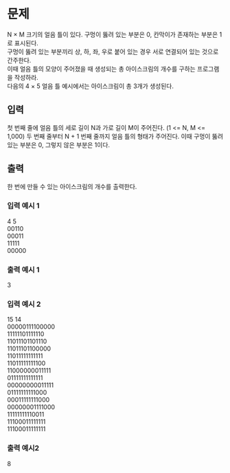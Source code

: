 # 문제
N × M 크기의 얼음 틀이 있다. 구멍이 뚫려 있는 부분은 0, 칸막이가 존재하는 부분은 1로 표시된다.  
구멍이 뚫려 있는 부분끼리 상, 하, 좌, 우로 붙어 있는 경우 서로 연결되어 있는 것으로 간주한다.  
이때 얼음 틀의 모양이 주어졌을 때 생성되는 총 아이스크림의 개수를 구하는 프로그램을 작성하라.  
다음의 4 × 5 얼음 틀 예시에서는 아이스크림이 총 3개가 생성된다.  



## 입력
첫 번째 줄에 얼음 틀의 세로 길이 N과 가로 길이 M이 주어진다. (1 <= N, M <= 1,000)
두 번째 줄부터 N + 1 번째 줄까지 얼음 틀의 형태가 주어진다.
이때 구멍이 뚫려있는 부분은 0, 그렇지 않은 부분은 1이다.
## 출력
한 번에 만들 수 있는 아이스크림의 개수를 출력한다.


### 입력 예시 1

4 5  
00110  
00011  
11111  
00000  

### 출력 예시 1  

3  

### 입력 예시 2  

15 14  
00000111100000  
11111101111110  
11011101101110  
11011101100000  
11011111111111  
11011111111100  
11000000011111  
01111111111111  
00000000011111  
01111111111000  
00011111111000  
00000001111000  
11111111110011  
11100011111111  
11100011111111  
### 출력 예시2

8  
